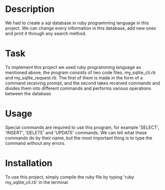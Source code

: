 # Description
We had to create a sql database in ruby ​​programming language in this project. We can change every information in this database, add new ones and print it through any search method.

# Task
To implement this project we used ruby ​​programming language as mentioned above, the program consists of two code files, my_sqlite_cli.rb and my_sqlite_request.rb. The first of them is made in the form of a command receiving prompt, and the second takes received commands and divides them into different commands and performs various operations between the database

# Usage
Special commands are required to use this program, for example 'SELECT', 'INSERT', 'DELETE' and 'UPDATE' commands. We can tell what these commands do by their name, but the most important thing is to type the command without any errors.

# Installation
To use this project, simply compile the ruby ​​file by typing 'ruby my_sqlite_cli.rb' in the terminal
